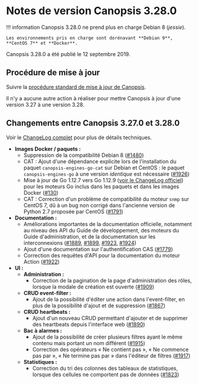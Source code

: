 # Notes de version Canopsis 3.28.0

!!! information
    Canopsis 3.28.0 ne prend plus en charge Debian 8 (*jessie*).

    Les environnements pris en charge sont dorénavant **Debian 9**, **CentOS 7** et **Docker**.

Canopsis 3.28.0 a été publié le 12 septembre 2019.

## Procédure de mise à jour

Suivre la [procédure standard de mise à jour de Canopsis](../guide-administration/mise-a-jour/index.md).

Il n'y a aucune autre action à réaliser pour mettre Canopsis à jour d'une version 3.27 à une version 3.28.

## Changements entre Canopsis 3.27.0 et 3.28.0

Voir le [ChangeLog complet](https://git.canopsis.net/canopsis/canopsis/blob/develop/CHANGELOG.md) pour plus de détails techniques.

*  **Images Docker / paquets :**
    *  Suppression de la compatibilité Debian 8 ([#1480](https://git.canopsis.net/canopsis/canopsis/issues/1480))
    *  CAT : Ajout d'une dépendance explicite lors de l'installation du paquet `canopsis-engines-go-cat` sur Debian et CentOS : le paquet `canopsis-engines-go` à une version *identique* est nécessaire ([#1926](https://git.canopsis.net/canopsis/canopsis/issues/1926))
    *  Mise à jour de Go 1.12.7 vers Go 1.12.9 ([voir le ChangeLog officiel](https://golang.org/doc/devel/release.html#go1.12)) pour les moteurs Go inclus dans les paquets et dans les images Docker ([#130](https://git.canopsis.net/canopsis/go-revolution/issues/130))
    *  CAT : Correction d'un problème de compatibilité du moteur `snmp` sur CentOS 7, dû à un bug non corrigé dans l'ancienne version de Python 2.7 proposée par CentOS ([#1791](https://git.canopsis.net/canopsis/canopsis/issues/1791))
*  **Documentation :**
    *  Améliorations importantes de la documentation officielle, notamment au niveau des API du Guide de développement, des moteurs du Guide d'administration, et de la documentation sur les interconnexions ([#1889](https://git.canopsis.net/canopsis/canopsis/issues/1889), [#1899](https://git.canopsis.net/canopsis/canopsis/issues/1899), [#1923](https://git.canopsis.net/canopsis/canopsis/issues/1923), [#1924](https://git.canopsis.net/canopsis/canopsis/issues/1924))
    *  Ajout d'une documentation sur l'authentification CAS ([#1779](https://git.canopsis.net/canopsis/canopsis/issues/1779))
    *  Correction des requêtes d'API pour la documentation du moteur Action ([#1922](https://git.canopsis.net/canopsis/canopsis/issues/1922))
*  **UI :**
    *  **Administration :**
        *  Correction de la pagination de la page d'administration des rôles, lorsque la modale de création est ouverte ([#1909](https://git.canopsis.net/canopsis/canopsis/issues/1909))
    *  **CRUD event-filter :**
        *  Ajout de la possibilité d'éditer une action dans l'event-filter, en plus de la possibilité d'ajout et de suppression ([#1867](https://git.canopsis.net/canopsis/canopsis/issues/1867))
    *  **CRUD heartbeats :**
        *  Ajout d'un nouveau CRUD permettant d'ajouter et de supprimer des heartbeats depuis l'interface web ([#1890](https://git.canopsis.net/canopsis/canopsis/issues/1890))
    *  **Bac à alarmes :**
        *  Ajout de la possibilité de créer plusieurs filtres ayant le même contenu mais portant un nom différent ([#1915](https://git.canopsis.net/canopsis/canopsis/issues/1915))
        *  Correction des opérateurs « Ne contient pas », « Ne commence pas par », « Ne termine pas par » dans l'éditeur de filtres ([#1917](https://git.canopsis.net/canopsis/canopsis/issues/1917))
    *  **Statistiques :**
        *  Correction du tri des colonnes des tableaux de statistiques, lorsque des cellules ne comportent pas de données ([#1823](https://git.canopsis.net/canopsis/canopsis/issues/1823))
